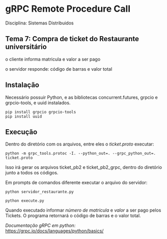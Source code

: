 # gRPC Remote Procedure Call

Disciplina: Sistemas Distribuidos

## Tema 7: Compra de ticket do Restaurante universitário

o cliente informa matricula e valor a ser pago

o servidor responde: código de barras e valor total


## Instalação


Necessário possuir Python, e as bibliotecas concurrent.futures, grpcio e grpcio-tools, e uuid instalados.


```
pip install grpcio grpcio-tools
pip install uuid
```

## Execução

Dentro do diretório com os arquivos, entre eles o _ticket.proto_ executar:
```
python -m grpc_tools.protoc -I. --python_out=. --grpc_python_out=. ticket.proto
```

Isso irá gerar os arquivos ticket_pb2 e ticket_pb2_grpc, dentro do diretório junto a todos os códigos.

Em prompts de comandos diferente executar o arquivo do servidor:

```
python servidor_restaurante.py
```
```
python execute.py
```
Quando executado informar _número de matricula_ e _valor_ a ser pago pelos Tickets. O programa retornará o código de barras e o valor total.


_Documentação gRPC em python:_ https://grpc.io/docs/languages/python/basics/
